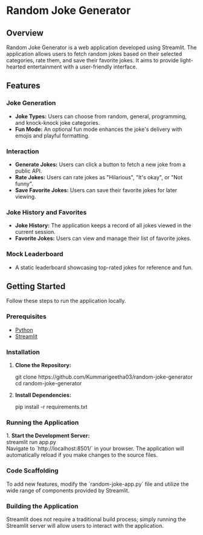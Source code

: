 <h1>Random Joke Generator</h1>

<h2>Overview</h2>
<p>
Random Joke Generator is a web application developed using Streamlit. The application allows users to fetch random jokes based on their selected categories, rate them, and save their favorite jokes. It aims to provide light-hearted entertainment with a user-friendly interface.
</p>

<h2>Features</h2>

<h3>Joke Generation</h3>
<ul>
    <li><b>Joke Types:</b> Users can choose from random, general, programming, and knock-knock joke categories.</li>
    <li><b>Fun Mode:</b> An optional fun mode enhances the joke's delivery with emojis and playful formatting.</li>
</ul>

<h3>Interaction</h3>
<ul>
    <li><b>Generate Jokes:</b> Users can click a button to fetch a new joke from a public API.</li>
    <li><b>Rate Jokes:</b> Users can rate jokes as "Hilarious", "It's okay", or "Not funny".</li>
    <li><b>Save Favorite Jokes:</b> Users can save their favorite jokes for later viewing.</li>
</ul>

<h3>Joke History and Favorites</h3>
<ul>
    <li><b>Joke History:</b> The application keeps a record of all jokes viewed in the current session.</li>
    <li><b>Favorite Jokes:</b> Users can view and manage their list of favorite jokes.</li>
</ul>

<h3>Mock Leaderboard</h3>
<ul>
    <li>A static leaderboard showcasing top-rated jokes for reference and fun.</li>
</ul>

<h2>Getting Started</h2>
<p>Follow these steps to run the application locally.</p>

<h3>Prerequisites</h3>
<ul>
    <li><a href="https://www.python.org/downloads/">Python</a></li>
    <li><a href="https://streamlit.io/">Streamlit</a></li>
</ul>

<h3>Installation</h3>
<ol>
    <li><b>Clone the Repository:</b>
    <p>
        git clone https://github.com/Kummarigeetha03/random-joke-generator<br>
        cd random-joke-generator
    </p>
    </li>
    <li><b>Install Dependencies:</b>
    <p>
        pip install -r requirements.txt
    </p>
    </li>
</ol>

<h3>Running the Application</h3>
<p>
1. <b>Start the Development Server:</b>
<br>
streamlit run app.py<br>
Navigate to `http://localhost:8501/` in your browser. The application will automatically reload if you make changes to the source files.
</p>

<h3>Code Scaffolding</h3>
<p>
To add new features, modify the `random-joke-app.py` file and utilize the wide range of components provided by Streamlit.
</p>

<h3>Building the Application</h3>
<p>
Streamlit does not require a traditional build process; simply running the Streamlit server will allow users to interact with the application.
</p>

